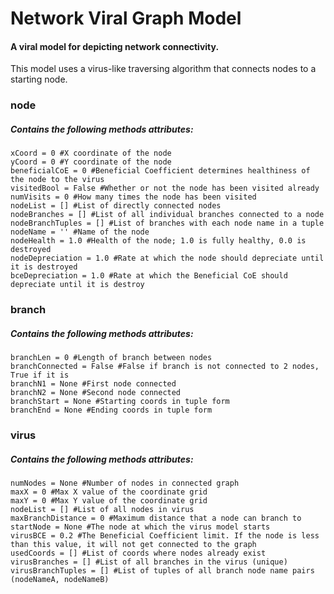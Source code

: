 # Network Viral Graph Model

#### A viral model for depicting network connectivity.

This model uses a virus-like traversing algorithm that connects nodes to a starting node.

### node
##### Contains the following methods attributes:

    xCoord = 0 #X coordinate of the node
    yCoord = 0 #Y coordinate of the node
    beneficialCoE = 0 #Beneficial Coefficient determines healthiness of the node to the virus
    visitedBool = False #Whether or not the node has been visited already
    numVisits = 0 #How many times the node has been visited
    nodeList = [] #List of directly connected nodes
    nodeBranches = [] #List of all individual branches connected to a node
    nodeBranchTuples = [] #List of branches with each node name in a tuple
    nodeName = '' #Name of the node
    nodeHealth = 1.0 #Health of the node; 1.0 is fully healthy, 0.0 is destroyed
    nodeDepreciation = 1.0 #Rate at which the node should depreciate until it is destroyed
    bceDepreciation = 1.0 #Rate at which the Beneficial CoE should depreciate until it is destroy
    
    
### branch
##### Contains the following methods attributes:

    branchLen = 0 #Length of branch between nodes
    branchConnected = False #False if branch is not connected to 2 nodes, True if it is
    branchN1 = None #First node connected
    branchN2 = None #Second node connected
    branchStart = None #Starting coords in tuple form
    branchEnd = None #Ending coords in tuple form
    

### virus
##### Contains the following methods attributes:

    numNodes = None #Number of nodes in connected graph
    maxX = 0 #Max X value of the coordinate grid
    maxY = 0 #Max Y value of the coordinate grid
    nodeList = [] #List of all nodes in virus
    maxBranchDistance = 0 #Maximum distance that a node can branch to
    startNode = None #The node at which the virus model starts
    virusBCE = 0.2 #The Beneficial Coefficient limit. If the node is less than this value, it will not get connected to the graph
    usedCoords = [] #List of coords where nodes already exist
    virusBranches = [] #List of all branches in the virus (unique)
    virusBranchTuples = [] #List of tuples of all branch node name pairs (nodeNameA, nodeNameB)
